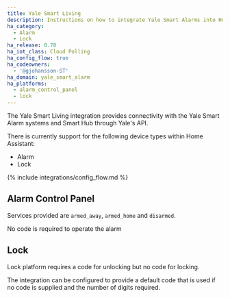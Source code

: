 ```yaml
---
title: Yale Smart Living
description: Instructions on how to integrate Yale Smart Alarms into Home Assistant.
ha_category:
  - Alarm
  - Lock
ha_release: 0.78
ha_iot_class: Cloud Polling
ha_config_flow: true
ha_codeowners:
  - '@gjohansson-ST'
ha_domain: yale_smart_alarm
ha_platforms:
  - alarm_control_panel
  - lock
---
```


The Yale Smart Living integration provides connectivity with the Yale Smart Alarm systems and Smart Hub through Yale's API.

There is currently support for the following device types within Home Assistant:

- Alarm
- Lock

{% include integrations/config_flow.md %}

## Alarm Control Panel

Services provided are `armed_away`, `armed_home` and `disarmed`.

No code is required to operate the alarm


## Lock

Lock platform requires a code for unlocking but no code for locking.

The integration can be configured to provide a default code that is used if no code is supplied and the number of digits required.
